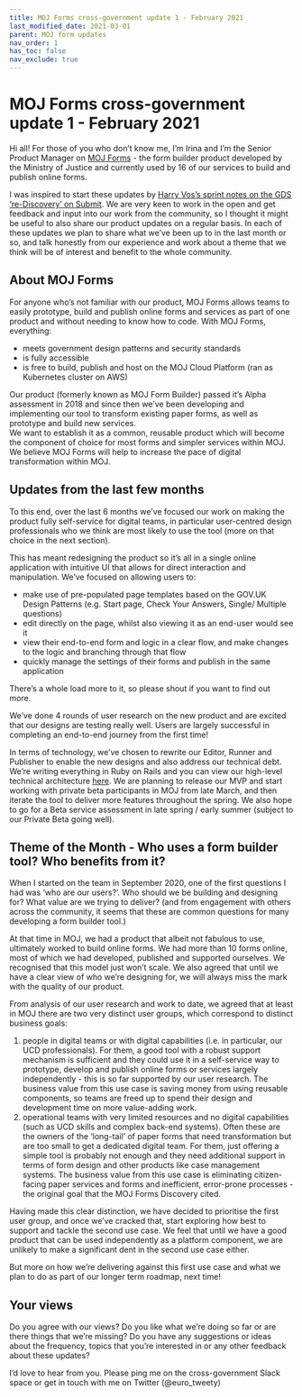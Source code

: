 ```yaml
---
title: MOJ Forms cross-government update 1 - February 2021
last_modified_date: 2021-03-01
parent: MOJ form updates
nav_order: 1
has_toc: false
nav_exclude: true
---
```


# MOJ Forms cross-government update 1 - February 2021

Hi all! For those of you who don’t know me, I’m Irina and I’m the Senior Product Manager on [MOJ Forms](https://moj-forms.service.justice.gov.uk/) - the form builder product developed by the Ministry of Justice and currently used by 16 of our services to build and publish online forms.

I was inspired to start these updates by [Harry Vos’s sprint notes on the GDS ‘re-Discovery’ on Submit](https://xgovformbuilder.github.io/x-gov-form-community/2021-GDS-discovery.html). We are very keen to work in the open and get feedback and input into our work from the community, so I thought it might be useful to also share our product updates on a regular basis.
In each of these updates we plan to share what we’ve been up to in the last month or so, and talk honestly from our experience and work about a theme that we think will be of interest and benefit to the whole community.  

## About MOJ Forms
For anyone who’s not familiar with our product, MOJ Forms allows teams to easily prototype, build and publish online forms and services as part of one product and without needing to know how to code. With MOJ Forms, everything:

- meets government design patterns and security standards
- is fully accessible
- is free to build, publish and host on the MOJ Cloud Platform (ran as Kubernetes cluster on AWS)

Our product (formerly known as MOJ Form Builder) passed it’s Alpha assessment in 2018 and since then we’ve been developing and implementing our tool to transform existing paper forms, as well as prototype and build new services.   
We want to establish it as a common, reusable product which will become the component of choice for most forms and simpler services within MOJ. We believe MOJ Forms will help to increase the pace of digital transformation within MOJ.

## Updates from the last few months

To this end, over the last 6 months we’ve focused our work on making the product fully self-service for digital teams, in particular user-centred design professionals who we think are most likely to use the tool (more on that choice in the next section).

This has meant redesigning the product so it’s all in a single online application with intuitive UI that allows for direct interaction and manipulation. We’ve focused on allowing users to:
- make use of pre-populated page templates based on the GOV.UK Design Patterns (e.g. Start page, Check Your Answers, Single/ Multiple questions)
- edit directly on the page, whilst also viewing it as an end-user would see it
- view their end-to-end form and logic in a clear flow, and make changes to the logic and branching through that flow
- quickly manage the settings of their forms and publish in the same application

There’s a whole load more to it, so please shout if you want to find out more.

We’ve done 4 rounds of user research on the new product and are excited that our designs are testing really well. Users are largely successful in completing an end-to-end journey from the first time!

In terms of technology, we’ve chosen to rewrite our Editor, Runner and Publisher to enable the new designs and also address our technical debt. We’re writing everything in Ruby on Rails and you can view our high-level technical architecture [here](https://docs.google.com/document/d/1yebtw2R_tmJ_jhA_KOp167cbpfNMAznyZ783ShA9ceE/edit?usp=sharing).
We are planning to release our MVP and start working with private beta participants in MOJ from late March, and then iterate the tool to deliver more features throughout the spring. We also hope to go for a Beta service assessment in late spring / early summer (subject to our Private Beta going well).

## Theme of the Month - Who uses a form builder tool? Who benefits from it?

When I started on the team in September 2020, one of the first questions I had was ‘who are our users?’. Who should we be building and designing for? What value are we trying to deliver? (and from engagement with others across the community, it seems that these are common questions for many developing a form builder tool.)

At that time in MOJ, we had a product that albeit not fabulous to use, ultimately worked to build online forms. We had more than 10 forms online, most of which we had developed, published and supported ourselves. We recognised that this model just won’t scale. We also agreed that until we have a clear view of who we’re designing for, we will always miss the mark with the quality of our product.

From analysis of our user research and work to date, we agreed that at least in MOJ there are two very distinct user groups, which correspond to distinct business goals:

1. people in digital teams or with digital capabilities (i.e. in particular, our UCD professionals). For them, a good tool with a robust support mechanism is sufficient and they could use it in a self-service way to prototype, develop and publish online forms or services largely independently - this is so far supported by our user research. The business value from this use case is saving money from using reusable components, so teams are freed up to spend their design and development time on more value-adding work.
2. operational teams with very limited resources and no digital capabilities (such as UCD skills and complex back-end systems). Often these are the owners of the ‘long-tail’ of paper forms that need transformation but are too small to get a dedicated digital team. For them, just offering a simple tool is probably not enough and they need additional support in terms of form design and other products like case management systems. The business value from this use case is eliminating citizen-facing paper services and forms and inefficient, error-prone processes - the original goal that the MOJ Forms Discovery cited.

Having made this clear distinction, we have decided to prioritise the first user group, and once we’ve cracked that, start exploring how best to support and tackle the second use case. We feel that until we have a good product that can be used independently as a platform component, we are unlikely to make a significant dent in the second use case either.

But more on how we’re delivering against this first use case and what we plan to do as part of our longer term roadmap, next time!

## Your views
Do you agree with our views? Do you like what we’re doing so far or are there things that we’re missing? Do you have any suggestions or ideas about the frequency, topics that you’re interested in or any other feedback about these updates?

I’d love to hear from you. Please ping me on the cross-government Slack space or get in touch with me on Twitter (@euro_tweety)
